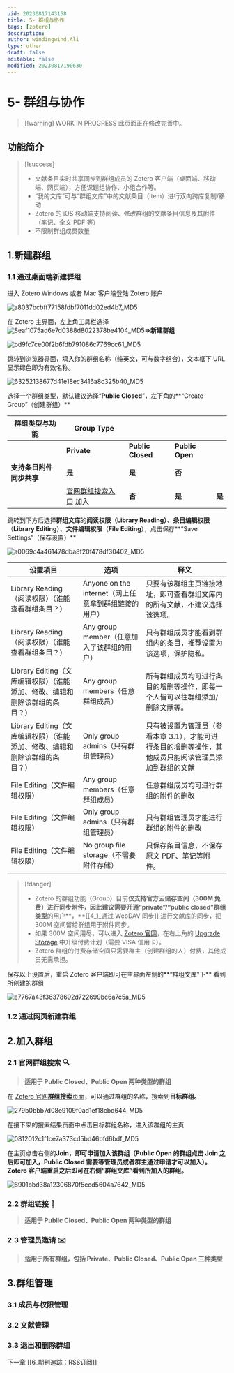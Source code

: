 ```yaml
---
uid: 20230817143158
title: 5- 群组与协作
tags: [zotero]
description: 
author: windingwind,Ali
type: other
draft: false
editable: false
modified: 20230817190630
---
```


# 5- 群组与协作

> [!warning] WORK IN PROGRESS
> 此页面正在修改完善中。

## 功能简介

> [!success]
>
> - 文献条目实时共享同步到群组成员的 Zotero 客户端（桌面端、移动端、网页端），方便课题组协作、小组合作等。
> - “我的文库”可与“群组文库”中的文献条目（item）进行双向跨库复制/移动
> - Zotero 的 iOS 移动端支持阅读、修改群组的文献条目信息及其附件（笔记、全文 PDF 等）
> - 不限制群组成员数量

## 1.新建群组

### 1.1 通过桌面端新建群组

进入 Zotero Windows 或者 Mac 客户端登陆 Zotero 账户

![a8037bcbff77158fdbf7011dd02ed4b7_MD5](https://cdn.pkmer.cn/images/202308171533435.png!pkmer)

在 Zotero 主界面，左上角工具栏选择![8eaf1075ad6e7d0388d8022378be4104_MD5](https://cdn.pkmer.cn/images/202308171533436.png!pkmer)**\=>新建群组**

![bd9fc7ce00f2b6fdb791086c7769cc61_MD5](https://cdn.pkmer.cn/images/202308171533437.png!pkmer)

跳转到浏览器界面，填入你的群组名称（纯英文，可与数字组合），文本框下 URL 显示绿色即为有效名称。

![63252138677d41e18ec3416a8c325b40_MD5](https://cdn.pkmer.cn/images/202308171533438.png!pkmer)

选择一个群组类型，默认建议选择“**Public Closed**”，左下角的**“Create Group”（创建群组）**

| 群组类型与功能           | Group Type                                                        |                   |                 |        |
| ------------------------ | ----------------------------------------------------------------- | ----------------- | --------------- | ------ |
|                          | **Private**                                                       | **Public Closed** | **Public Open** |        |
| **支持条目附件同步共享** | **是**                                                            | **是**            | **否**          |        |
|                          | [官网群组搜索入口](https://www.zotero.org/search/type/group) 加入 | **否**            | **是**          | **是** |

跳转到下方后选择**群组文库**的**阅读权限（Library Reading）**、**条目编辑权限**（**Library Editing**）、**文件编辑权限**（**File Editing**），点击保存**“Save Settings”（保存设置）**

![a0069c4a461478dba8f20f478df30402_MD5](https://cdn.pkmer.cn/images/202308171533439.png!pkmer)

| 设置项目                                          | 选项                                    | 释义                                                    |
|-----------------------------------------------|---------------------------------------|-------------------------------------------------------|
| Library Reading（阅读权限）（谁能查看群组条目？）              | Anyone on the internet（网上任意拿到群组链接的用户） | 只要有该群组主页链接地址，即可查看群组文库内的所有文献，不建议选择该选项。                 |
| Library Reading（阅读权限）（谁能查看群组条目？）              | Any group member（任意加入了该群组的用户）         | 只有群组成员才能看到群组内的条目，推荐设置为该选项，保护隐私。                       |
| Library Editing（文库编辑权限）（谁能添加、修改、编辑和删除该群组的条目？） | Any group members（任意群组成员）             | 所有群组成员均可进行条目的增删等操作，即每一个人皆可以往群组添加/删除文献等。               |
| Library Editing（文库编辑权限）（谁能添加、修改、编辑和删除该群组的条目？） |Only group admins（只有群组管理员）| 只有被设置为管理员（参看本章 3.1），才能可进行条目的增删等操作，其他成员只能阅读管理员添加到群组的文献  |
| File Editing（文件编辑权限）                          | Any group members（任意群组成员）             | 任意群组成员均可进行群组的附件的删改                                    |
| File Editing（文件编辑权限）                          | Only group admins（只有群组管理员）            | 只有群组管理员才能进行群组的附件的删改                                   |
| File Editing（文件编辑权限）                          | No group file storage（不需要附件存储）        | 只保存条目信息，不保存原文 PDF、笔记等附件。                               |

> [!danger]
>
> - Zotero 的群组功能（Group）目前**仅支持官方云储存空间（300M 免费）**进行**同步附件，**因此建议**需要开通“private”/“public closed”群组类型**的用户**，**[[4_1_通过 WebDAV 同步]] 进行文献库的同步，把 300M 空间留给群组用于附件同步。
> - 如果 300M 空间用尽，可以进入 [Zotero 官网](https://www.zotero.org/)，在右上角的 [Upgrade Storage](https://www.zotero.org/settings/storage?ref=usb) 中升级付费计划（需要 VISA 信用卡）。
> - Zotero 群组的付费存储空间只需要群主（创建群组的人）付费，其他成员无需承担。

保存以上设置后，重启 Zotero 客户端即可在主界面左侧的**“群组文库”下** 看到所创建的群组

![e7767a43f36378692d722699bc6a7c5a_MD5](https://cdn.pkmer.cn/images/202308171533440.png!pkmer)

### 1.2 通过网页新建群组

## 2.加入群组

### 2.1 官网群组搜索 🔍

> **适用于 Public Closed、Public Open 两种类型的群组**

在 [Zotero 官网**群组搜索**页面](https://www.zotero.org/search/type/group)，可以通过群组的名称，搜索到**目标群组。**

![279b0bbb7d08e9109f0ad1ef18cbd644_MD5](https://cdn.pkmer.cn/images/202308171533441.png!pkmer)

在接下来的搜索结果页面中点击目标群组名称，进入该群组的主页

![0812012c1f1ce7a373cd5bd46bfd6bdf_MD5](https://cdn.pkmer.cn/images/202308171533442.png!pkmer)

在主页点击右侧的**Join，**即可申请加入该群组**（Public Open 的群组点击 Join 之后即可加入，Public Closed 需要等管理员或者群主通过申请才可以加入）。Zotero 客户端重启之后即可在右侧“群组文库”看到所加入的群组。**

![6901bbd38a12306870f5ccd5604a7642_MD5](https://cdn.pkmer.cn/images/202308171533443.png!pkmer)

### 2.2 群组链接 🔗

> **适用于 Public Closed、Public Open 两种类型的群组**

### 2.3 管理员邀请 ✉️

> **适用于所有群组，包括 Private、Public Closed、Public Open 三种类型**

## 3.群组管理

### 3.1 成员与权限管理

### 3.2 文献管理

### 3.3 退出和删除群组

下一章 [[6_期刊追踪：RSS订阅]]